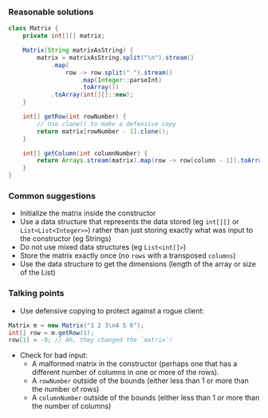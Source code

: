 ### Reasonable solutions

```java
class Matrix {
    private int[][] matrix;

    Matrix(String matrixAsString) {
        matrix = matrixAsString.split("\n").stream()
            .map(
                row -> row.split(" ").stream()
                    .map(Integer::parseInt)
                    .toArray())
            .toArray(int[][]::new);
    }

    int[] getRow(int rowNumber) {
        // Use clone() to make a defensive copy
        return matrix[rowNumber - 1].clone();
    }

    int[] getColumn(int columnNumber) {
        return Arrays.stream(matrix).map(row -> row[column - 1]).toArray();
    }
}
```

### Common suggestions

- Initialize the matrix inside the constructor
- Use a data structure that represents the data stored (eg `int[][]` or `List<List<Integer>>`) rather than just storing
  exactly what was input to the constructor (eg Strings)
- Do not use mixed data structures (eg `List<int[]>`)
- Store the matrix exactly once (no `rows` with a transposed `columns`)
- Use the data structure to get the dimensions (length of the array or size of the List)

### Talking points

- Use defensive copying to protect against a rogue client:
```java
Matrix m = new Matrix("1 2 3\n4 5 6");
int[] row = m.getRow(1);
row[1] = -9; // Ah, they changed the `matrix`!
```
- Check for bad input:
  - A malformed matrix in the constructor (perhaps one that has a different number of columns in one or more of the rows).
  - A `rowNumber` outside of the bounds (either less than 1 or more than the number of rows)
  - A `columnNumber` outside of the bounds (either less than 1 or more than the number of columns)